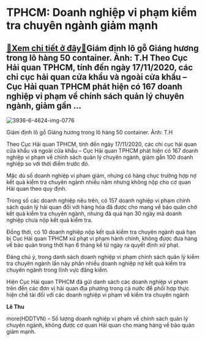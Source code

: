 TPHCM: Doanh nghiệp vi phạm kiểm tra chuyên ngành giảm mạnh
===========================================================

[:gift:Xem chi tiết ở đây:gift:](https://hddtvn.com/tphcm-doanh-nghiep-vi-pham-kiem-tra-chuyen-nganh-giam-manh/)Giám định lô gỗ Giáng hương trong lô hàng 50 container. Ảnh: T.H Theo Cục Hải quan TPHCM, tính đến ngày 17/11/2020, các chi cục hải quan cửa khẩu và ngoài cửa khẩu – Cục Hải quan TPHCM phát hiện có 167 doanh nghiệp vi phạm về chính sách quản lý chuyên ngành, giảm gần …
-----------------------------------------------------------------------------------------------------------------------------------------------------------------------------------------------------------------------------------------------------------------------------





![3936-6-4624-img-0776](https://hddtvn.com/wp-content/uploads/2021/01/3936_6-4624_IMG-0776.jpg "Giám định lô gỗ Giáng hương trong lô hàng 50 container. 	Ảnh: T.H")


Giám định lô gỗ Giáng hương trong lô hàng 50 container. Ảnh: T.H



Theo Cục Hải quan TPHCM, tính đến ngày 17/11/2020, các chi cục hải quan cửa khẩu và ngoài cửa khẩu – Cục Hải quan TPHCM phát hiện có 167 doanh nghiệp vi phạm về chính sách quản lý chuyên ngành, giảm gần 100 doanh nghiệp so với thời điểm trước đó.


Mặc dù số doanh nghiệp vi phạm giảm, nhưng có hàng chục trường hợp nợ kết quả kiểm tra chuyên ngành nhiều năm nhưng không nộp cho cơ quan Hải quan theo quy định.


Trong số các doanh nghiệp nêu trên, có 157 doanh nghiệp vi phạm chính sách quản lý hải quan đối với hàng hóa đã được cho mang về bảo quản chờ kết quả kiểm tra chuyên ngành, nhưng đã quá hạn 30 ngày mà doanh nghiệp chưa nộp kết quả kiểm tra.


Đồng thời, có 10 doanh nghiệp nộp kết quả kiểm tra chuyên ngành quá hạn bị Cục Hải quan TPHCM xử phạt vi phạm hành chính, không được đưa hàng về bảo quản trong thời hạn 6 tháng kể từ ngày ra quyết định xử phạt.


Đáng chú ý, trong danh sách doanh nghiệp vi phạm chính sách quản lý kiểm tra chuyên ngành lần này phần nhiều doanh nghiệp nợ kết quả kiểm tra chuyên ngành trong lĩnh vực đăng kiểm.


Hiện Cục Hải quan TPHCM đã gửi danh sách các doanh nghiệp vi phạm trên đến các đơn vị hải quan địa phương trong cả nước để phối hợp thực hiện chế tài đối với các doanh nghiệp vi phạm về kiểm tra chuyên ngành




**Lê Thu**



more(HDDTVN) – Số lượng doanh nghiệp vi phạm về chính sách quản lý chuyên ngành, không được cơ quan Hải quan cho mang hàng về bảo quản giảm mạnh.

